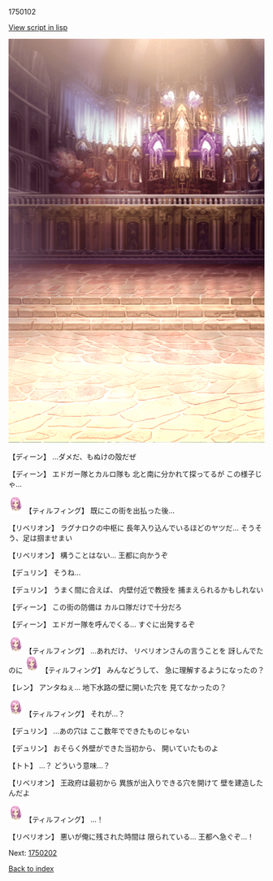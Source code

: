 1750102

[View script in lisp](../scripts/1750102.txt)

![006_church.png](../images/backgrounds/006_church.png)

【ディーン】
…ダメだ、もぬけの殻だぜ

【ディーン】
エドガー隊とカルロ隊も
北と南に分かれて探ってるが
この様子じゃ…

<img src="../images/units/101411.png" alt="101411.png" height="34"/>
【ティルフィング】
既にこの街を出払った後…

【リベリオン】
ラグナロクの中枢に
長年入り込んでいるほどのヤツだ…
そうそう、足は掴ませまい

【リベリオン】
構うことはない…
王都に向かうぞ

【デュリン】
そうね…

【デュリン】
うまく間に合えば、
内壁付近で教授を
捕まえられるかもしれない

【ディーン】
この街の防備は
カルロ隊だけで十分だろ

【ディーン】
エドガー隊を呼んでくる…
すぐに出発するぞ

<img src="../images/units/101411.png" alt="101411.png" height="34"/>
【ティルフィング】
…あれだけ、
リベリオンさんの言うことを
訝しんでたのに

<img src="../images/units/101411.png" alt="101411.png" height="34"/>
【ティルフィング】
みんなどうして、
急に理解するようになったの？

【レン】
アンタねぇ…
地下水路の壁に開いた穴を
見てなかったの？

<img src="../images/units/101411.png" alt="101411.png" height="34"/>
【ティルフィング】
それが…？

【デュリン】
…あの穴は
ここ数年でできたものじゃない

【デュリン】
おそらく外壁ができた当初から、
開いていたものよ

【トト】
…？
どういう意味…？

【リベリオン】
王政府は最初から
異族が出入りできる穴を開けて
壁を建造したんだよ

<img src="../images/units/101411.png" alt="101411.png" height="34"/>
【ティルフィング】
…！

【リベリオン】
悪いが俺に残された時間は
限られている…
王都へ急ぐぞ…！

Next: [1750202](1750202.md)

[Back to index](index.md)
